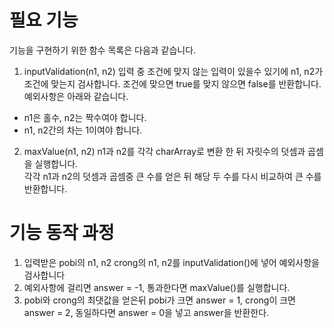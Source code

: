 # 필요 기능
기능을 구현하기 위한 함수 목록은 다음과 같습니다.

1. inputValidation(n1, n2)
 입력 중 조건에 맞지 않는 입력이 있을수 있기에 n1, n2가 조건에 맞는지 검사합니다. 조건에 맞으면 true를 맞지 않으면 false를 반환합니다.  
예외사항은 아래와 같습니다.
 - n1은 홀수, n2는 짝수여야 합니다.
 - n1, n2간의 차는 1이여야 합니다.



2. maxValue(n1, n2)
 n1과 n2를 각각 charArray로 변환 한 뒤 자릿수의 덧셈과 곱셈을 실행합니다.  
각각 n1과 n2의 덧셈과 곱셈중 큰 수를 얻은 뒤 해당 두 수를 다시 비교하여 큰 수를 반환합니다. 


# 기능 동작 과정
1. 입력받은 pobi의 n1, n2 crong의 n1, n2를 inputValidation()에 넣어 예외사항을 검사합니다
2. 예외사항에 걸리면 answer = -1,  통과한다면 maxValue()를 실행합니다.
3. pobi와 crong의 최댓값을 얻은뒤 pobi가 크면 answer = 1, crong이 크면 answer = 2, 동일하다면 answer = 0을 넣고 answer을 반환한다.
